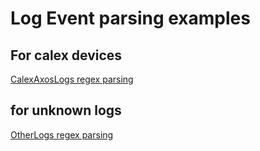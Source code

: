 # Log Event parsing examples 

## For calex devices

[CalexAxosLogs regex parsing](../main/CalexAxosLogs.md)


## for unknown logs

[OtherLogs regex parsing](../main/OtherLogs.md)
